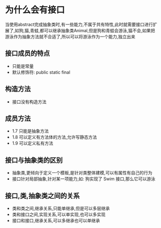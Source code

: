 # 为什么会有接口

当使用abstract完成抽象类时,有一些能力,不属于共有特性,此时就需要接口进行扩展了,如狗,猫,青蛙,都可以继承抽象类Animal,但是狗和青蛙会游泳,猫不会,如果把游泳作为抽象方法就不合适了,所以可以将游泳作为一个能力,独立出来

## 接口成员的特点

- 只能是常量
- 默认修饰符: public static final

## 构造方法

- 接口没有构造方法

## 成员方法

- 1.7 只能是抽象方法
- 1.8 可以定义有方法体的方法,允许写静态方法
- 1.9 可以定义私有方法

## 接口与抽象类的区别

- 抽象类,更倾向于定义一个模板,是针对类整体建模,可以有属性有自己的行为
- 接口针对局部抽象,针对某一项能力,如: 狗实现了 Swim 接口,那么它可以游泳

## 接口,类,抽象类之间的关系

- 类和类之间,继承关系,只能单继承,但是可以多层继承
- 类和接口之间,实现关系,可以单实现,也可以多实现
- 接口和接口,继承关系,可以多继承也可以单继承
